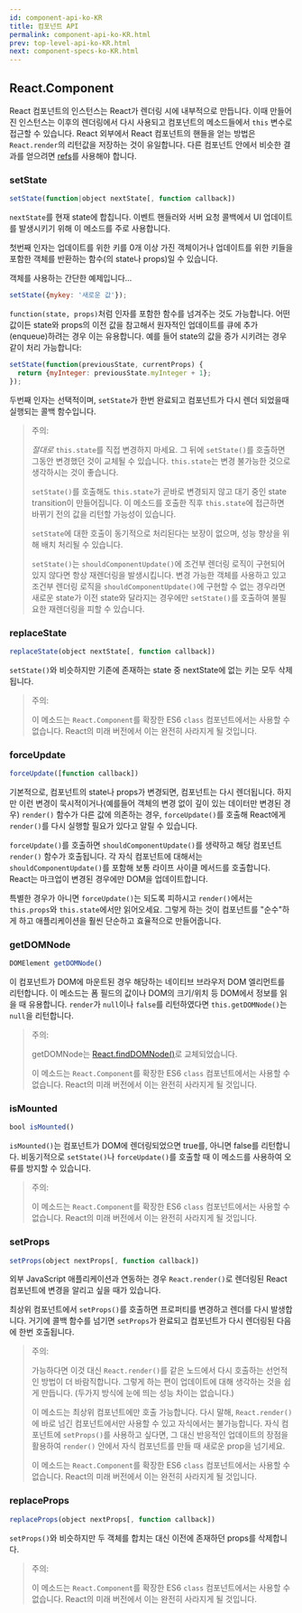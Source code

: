 ```yaml
---
id: component-api-ko-KR
title: 컴포넌트 API
permalink: component-api-ko-KR.html
prev: top-level-api-ko-KR.html
next: component-specs-ko-KR.html
---
```


## React.Component

React 컴포넌트의 인스턴스는 React가 렌더링 시에 내부적으로 만듭니다. 이때 만들어진 인스턴스는 이후의 렌더링에서 다시 사용되고 컴포넌트의 메소드들에서 `this` 변수로 접근할 수 있습니다. React 외부에서 React 컴포넌트의 핸들을 얻는 방법은 `React.render`의 리턴값을 저장하는 것이 유일합니다. 다른 컴포넌트 안에서 비슷한 결과를 얻으려면 [refs](/react/docs/more-about-refs-ko-KR.html)를 사용해야 합니다.


### setState

```javascript
setState(function|object nextState[, function callback])
```

`nextState`를 현재 state에 합칩니다. 이벤트 핸들러와 서버 요청 콜백에서 UI 업데이트를 발생시키기 위해 이 메소드를 주로 사용합니다.

첫번째 인자는 업데이트를 위한 키를 0개 이상 가진 객체이거나 업데이트를 위한 키들을 포함한 객체를 반환하는 함수(의 state나 props)일 수 있습니다.

객체를 사용하는 간단한 예제입니다...

```javascript
setState({mykey: '새로운 값'});
```

`function(state, props)`처럼 인자를 포함한 함수를 넘겨주는 것도 가능합니다. 어떤 값이든 state와 props의 이전 값을 참고해서 원자적인 업데이트를 큐에 추가(enqueue)하려는 경우 이는 유용합니다. 예를 들어 state의 값을 증가 시키려는 경우 같이 처리 가능합니다:

```javascript
setState(function(previousState, currentProps) {
  return {myInteger: previousState.myInteger + 1};
});
```

두번째 인자는 선택적이며, `setState`가 한번 완료되고 컴포넌트가 다시 렌더 되었을때 실행되는 콜백 함수입니다.

> 주의:
>
> *절대로* `this.state`를 직접 변경하지 마세요. 그 뒤에 `setState()`를 호출하면 그동안 변경했던 것이 교체될 수 있습니다. `this.state`는 변경 불가능한 것으로 생각하시는 것이 좋습니다.
>
> `setState()`를 호출해도 `this.state`가 곧바로 변경되지 않고 대기 중인 state transition이 만들어집니다. 이 메소드를 호출한 직후 `this.state`에 접근하면 바뀌기 전의 값을 리턴할 가능성이 있습니다.
>
> `setState`에 대한 호출이 동기적으로 처리된다는 보장이 없으며, 성능 향상을 위해 배치 처리될 수 있습니다.
>
> `setState()`는 `shouldComponentUpdate()`에 조건부 렌더링 로직이 구현되어 있지 않다면 항상 재렌더링을 발생시킵니다. 변경 가능한 객체를 사용하고 있고 조건부 렌더링 로직을 `shouldComponentUpdate()`에 구현할 수 없는 경우라면 새로운 state가 이전 state와 달라지는 경우에만 `setState()`를 호출하여 불필요한 재렌더링을 피할 수 있습니다.


### replaceState

```javascript
replaceState(object nextState[, function callback])
```

`setState()`와 비슷하지만 기존에 존재하는 state 중 nextState에 없는 키는 모두 삭제됩니다.

> 주의:
>
> 이 메소드는 `React.Component`를 확장한 ES6 `class` 컴포넌트에서는 사용할 수 없습니다. React의 미래 버전에서 이는 완전히 사라지게 될 것입니다.


### forceUpdate

```javascript
forceUpdate([function callback])
```

기본적으로, 컴포넌트의 state나 props가 변경되면, 컴포넌트는 다시 렌더됩니다. 하지만 이런 변경이 묵시적이거나(예를들어 객체의 변경 없이 깊이 있는 데이터만 변경된 경우) `render()` 함수가 다른 값에 의존하는 경우, `forceUpdate()`를 호출해 React에게 `render()`를 다시 실행할 필요가 있다고 알릴 수 있습니다.

`forceUpdate()`를 호출하면 `shouldComponentUpdate()`를 생략하고 해당 컴포넌트 `render()` 함수가 호출됩니다. 각 자식 컴포넌트에 대해서는 `shouldComponentUpdate()`를 포함해 보통 라이프 사이클 메서드를 호출합니다. React는 마크업이 변경된 경우에만 DOM을 업데이트합니다.

특별한 경우가 아니면 `forceUpdate()`는 되도록 피하시고 `render()`에서는 `this.props`와 `this.state`에서만 읽어오세요. 그렇게 하는 것이 컴포넌트를 "순수"하게 하고 애플리케이션을 훨씬 단순하고 효율적으로 만들어줍니다.


### getDOMNode

```javascript
DOMElement getDOMNode()
```

이 컴포넌트가 DOM에 마운트된 경우 해당하는 네이티브 브라우저 DOM 엘리먼트를 리턴합니다. 이 메소드는 폼 필드의 값이나 DOM의 크기/위치 등 DOM에서 정보를 읽을 때 유용합니다. `render`가 `null`이나 `false`를 리턴하였다면 `this.getDOMNode()`는 `null`을 리턴합니다.

> 주의:
>
> getDOMNode는 [React.findDOMNode()](/react/docs/top-level-api.html#react.finddomnode)로 교체되었습니다.
>
> 이 메소드는 `React.Component`를 확장한 ES6 `class` 컴포넌트에서는 사용할 수 없습니다. React의 미래 버전에서 이는 완전히 사라지게 될 것입니다.


### isMounted

```javascript
bool isMounted()
```

`isMounted()`는 컴포넌트가 DOM에 렌더링되었으면 true를, 아니면 false를 리턴합니다. 비동기적으로 `setState()`나 `forceUpdate()`를 호출할 때 이 메소드를 사용하여 오류를 방지할 수 있습니다.

> 주의:
>
> 이 메소드는 `React.Component`를 확장한 ES6 `class` 컴포넌트에서는 사용할 수 없습니다. React의 미래 버전에서 이는 완전히 사라지게 될 것입니다.


### setProps

```javascript
setProps(object nextProps[, function callback])
```

외부 JavaScript 애플리케이션과 연동하는 경우 `React.render()`로 렌더링된 React 컴포넌트에 변경을 알리고 싶을 때가 있습니다.

최상위 컴포넌트에서 `setProps()`를 호출하면 프로퍼티를 변경하고 렌더를 다시 발생합니다. 거기에 콜백 함수를 넘기면 `setProps`가 완료되고 컴포넌트가 다시 렌더링된 다음에 한번 호출됩니다.

> 주의:
>
> 가능하다면 이것 대신 `React.render()`를 같은 노드에서 다시 호출하는 선언적인 방법이 더 바람직합니다. 그렇게 하는 편이 업데이트에 대해 생각하는 것을 쉽게 만듭니다. (두가지 방식에 눈에 띄는 성능 차이는 없습니다.)
>
> 이 메소드는 최상위 컴포넌트에만 호출 가능합니다. 다시 말해, `React.render()`에 바로 넘긴 컴포넌트에서만 사용할 수 있고 자식에서는 불가능합니다. 자식 컴포넌트에 `setProps()`를 사용하고 싶다면, 그 대신 반응적인 업데이트의 장점을 활용하여 `render()` 안에서 자식 컴포넌트를 만들 때 새로운 prop을 넘기세요.
>
> 이 메소드는 `React.Component`를 확장한 ES6 `class` 컴포넌트에서는 사용할 수 없습니다. React의 미래 버전에서 이는 완전히 사라지게 될 것입니다.


### replaceProps

```javascript
replaceProps(object nextProps[, function callback])
```

`setProps()`와 비슷하지만 두 객체를 합치는 대신 이전에 존재하던 props를 삭제합니다.

> 주의:
>
> 이 메소드는 `React.Component`를 확장한 ES6 `class` 컴포넌트에서는 사용할 수 없습니다. React의 미래 버전에서 이는 완전히 사라지게 될 것입니다.
